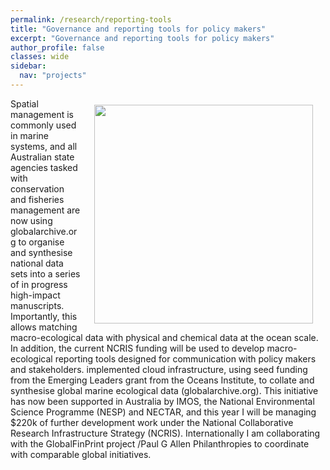 ```yaml
---
permalink: /research/reporting-tools
title: "Governance and reporting tools for policy makers"
excerpt: "Governance and reporting tools for policy makers"
author_profile: false
classes: wide
sidebar:
  nav: "projects"
---
```

<img class="philprofile" src='/images/.png' align='right' width="350" hspace="20" vspace="10">
Spatial management is commonly used in marine systems, and all Australian state agencies tasked with conservation and fisheries management are now using globalarchive.org to organise and synthesise national data sets into a series of in progress high-impact manuscripts. Importantly, this allows matching macro-ecological data with physical and chemical data at the ocean scale. In addition, the current NCRIS funding will be used to develop macro-ecological reporting tools designed for communication with policy makers and stakeholders. 
 implemented cloud infrastructure, using seed funding from the Emerging Leaders grant from the Oceans Institute, to collate and synthesise global marine ecological data (globalarchive.org). This initiative has now been supported in Australia by IMOS, the National Environmental Science Programme (NESP) and NECTAR, and this year I will be managing $220k of further development work under the National Collaborative Research Infrastructure Strategy (NCRIS). Internationally I am collaborating with the GlobalFinPrint project /Paul G Allen Philanthropies to coordinate with comparable global initiatives.
